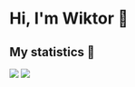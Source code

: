 # Hi, I'm Wiktor 👋

## My statistics :dart:

<img  src="https://github-readme-stats.vercel.app/api/top-langs/?username=wiktord2000&langs_count=8&layout=compact&count_private=true">
<img  src="https://github-readme-streak-stats.herokuapp.com/?user=wiktord2000&theme=blux&count_private=true">
         
<!--
**wiktord2000/wiktord2000** is a ✨ _special_ ✨ repository because its `README.md` (this file) appears on your GitHub profile.

Here are some ideas to get you started:

- 🔭 I’m currently working on ...
- 🌱 I’m currently learning ...
- 👯 I’m looking to collaborate on ...
- 🤔 I’m looking for help with ...
- 💬 Ask me about ...
- 📫 How to reach me: ...
- 😄 Pronouns: ...
- ⚡ Fun fact: ...
-->
